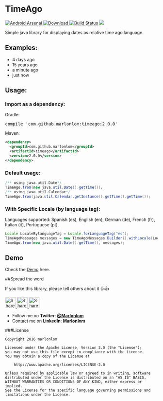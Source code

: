 # TimeAgo

[![Android Arsenal](https://img.shields.io/badge/Android%20Arsenal-Timeago-brightgreen.svg?style=flat)]()
[![Download](https://api.bintray.com/packages/marlonlom/timeago/timeago/images/download.svg) ](https://bintray.com/marlonlom/timeago/timeago/_latestVersion)
[![Build Status](https://travis-ci.org/marlonlom/timeago.svg?branch=master)](https://travis-ci.org/marlonlom/timeago)
<a href="http://www.methodscount.com/?lib=com.github.marlonlom%3Atimeago%3A%2B"><img src="https://img.shields.io/badge/Methods and size-74 | 22 KB-e91e63.svg"/></a>

Simple java library for displaying dates as relative time ago language.

## Examples:
- 4 days ago
- 15 years ago
- a minute ago
- just now

## Usage:

### Import as a dependency:

Gradle:

<pre>compile 'com.github.marlonlom:timeago:2.0.0'</pre>

Maven:

```xml
<dependency>
  <groupId>com.github.marlonlom</groupId>
  <artifactId>timeago</artifactId>
  <version>2.0.0</version>
</dependency>
```

### Default usage:

```java
/** using java.util.Date*/
TimeAgo.from(new java.util.Date().getTime());
/** using java.util.Calendar*/
TimeAgo.from(java.util.Calendar.getInstance().getTime().getTime());
```

### With Specific Locale (by language tag):

Languages supported: Spanish (es), English (en), German (de), French (fr), Italian (it), Portuguese (pt).

```java
Locale LocaleBylanguageTag = Locale.forLanguageTag("es"); 
TimeAgoMessages messages = new TimeAgoMessages.Builder().withLocale(LocaleBylanguageTag).build();
TimeAgo.from(new java.util.Date().getTime(), messages);
```


## Demo

Check the [Demo](https://goo.gl/hracI1) here.

##Spread the word

If you like this library, please tell others about it :thumbsup::thumbsup:

<a href="https://twitter.com/intent/tweet?text=Trying%20to%20show%20relative%20date%20time%20texts%3F%20Check%20out%20this%20awesome%20library%20on%20Github%3A%20https://github.com/marlonlom/timeago" target="_blank" title="share to twitter" style="width:100%"><img src="https://github.com/marlonlom/staticmaps_builder/blob/master/design/twitter_icon.png" title="Share on Twitter" width="35" height=35 />
<a href="https://plus.google.com/share?url=https://github.com/marlonlom/timeago" target="_blank" title="share to G+" style="width:100%"><img src="https://github.com/marlonlom/staticmaps_builder/blob/master/design/googleplus_icon.png" target="_blank"  title="Share on Google+" width="35" height=35 />
<a href="https://www.facebook.com/sharer/sharer.php?u=https://github.com/marlonlom/timeago" target="_blank" title="share to facebook" style="width:100%"><img src="https://github.com/marlonlom/staticmaps_builder/blob/master/design/facebook_icon.png" title="Share on Facebook" width="35" height=35 />

 - []()Follow me on **Twitter**: [**@Marlonlom**](https://twitter.com/marlonlom)
 - Contact me on **LinkedIn**: [**Marlonlom**](https://co.linkedin.com/in/marlonlom)


###License

```
Copyright 2016 marlonlom

Licensed under the Apache License, Version 2.0 (the "License");
you may not use this file except in compliance with the License.
You may obtain a copy of the License at

    http://www.apache.org/licenses/LICENSE-2.0

Unless required by applicable law or agreed to in writing, software
distributed under the License is distributed on an "AS IS" BASIS,
WITHOUT WARRANTIES OR CONDITIONS OF ANY KIND, either express or implied.
See the License for the specific language governing permissions and
limitations under the License.
```
